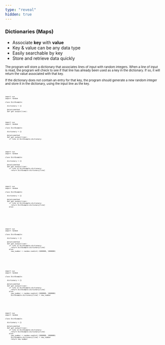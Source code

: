 ```yaml
---
type: "reveal"
hidden: true
---
```

<section>
  <h3>Dictionaries (Maps)</h3>
  <ul>
    <li>Associate <b>key</b> with <b>value</b></li>
    <li>Key & value can be any data type</li>
    <li>Easily searchable by key</li>
    <li>Store and retrieve data quickly</li>
  </ul>
</section>
<section>
  <p style="font-size: .7em">The program will store a dictionary that associates lines of input with random integers. When a line of input is read, the program will check to see if that line has already been used as a key in the dictionary. If so, it will return the value associated with that key.</p>
  <p style="font-size: .7em">If the dictionary does not contain an entry for that key, the program should generate a new random integer and store it in the dictionary, using the input line as the key.</p>
</section><br>
<section>
  <div style="width: 100%">
    <pre class="stretch" style="font-size: .44em"><code class="python">import sys
import random<br>
class DictExample:<br>
  dictionary = {}<br>
  @staticmethod
  def get_output(line):
</code></pre>
  </div>
</section><br>
<section>
  <div style="width: 100%">
    <pre class="stretch" style="font-size: .44em"><code class="python">import sys
import random<br>
class DictExample:<br>
  dictionary = {}<br>
  @staticmethod
  def get_output(line):
    if line in DictExample.dictionary:<br>
</code></pre>
  </div>
</section><br>
<section>
  <div style="width: 100%">
    <pre class="stretch" style="font-size: .44em"><code class="python">import sys
import random<br>
class DictExample:<br>
  dictionary = {}<br>
  @staticmethod
  def get_output(line):
    if line in DictExample.dictionary:
      return DictExample.dictionary[line]
</code></pre>
  </div>
</section><br><br>
<section>
  <div style="width: 100%">
    <pre class="stretch" style="font-size: .44em"><code class="python">import sys
import random<br>
class DictExample:<br>
  dictionary = {}<br>
  @staticmethod
  def get_output(line):
    if line in DictExample.dictionary:
      return DictExample.dictionary[line]
    else:<br><br><br>
</code></pre>
  </div>
</section><br><br>
<section>
  <div style="width: 100%">
    <pre class="stretch" style="font-size: .44em"><code class="python">import sys
import random<br>
class DictExample:<br>
  dictionary = {}<br>
  @staticmethod
  def get_output(line):
    if line in DictExample.dictionary:
      return DictExample.dictionary[line]
    else:
      new_number = random.randint(-1000000, 1000000)<br><br>
</code></pre>
  </div>
</section><br><br>
<section>
  <div style="width: 100%">
    <pre class="stretch" style="font-size: .44em"><code class="python">import sys
import random<br>
class DictExample:<br>
  dictionary = {}<br>
  @staticmethod
  def get_output(line):
    if line in DictExample.dictionary:
      return DictExample.dictionary[line]
    else:
      new_number = random.randint(-1000000, 1000000)
      DictExample.dictionary[line] = new_number<br>
</code></pre>
  </div>
</section><br><br>
<section>
  <div style="width: 100%">
    <pre class="stretch" style="font-size: .44em"><code class="python">import sys
import random<br>
class DictExample:<br>
  dictionary = {}<br>
  @staticmethod
  def get_output(line):
    if line in DictExample.dictionary:
      return DictExample.dictionary[line]
    else:
      new_number = random.randint(-1000000, 1000000)
      DictExample.dictionary[line] = new_number
      return new_number
</code></pre>
  </div>
</section><br>